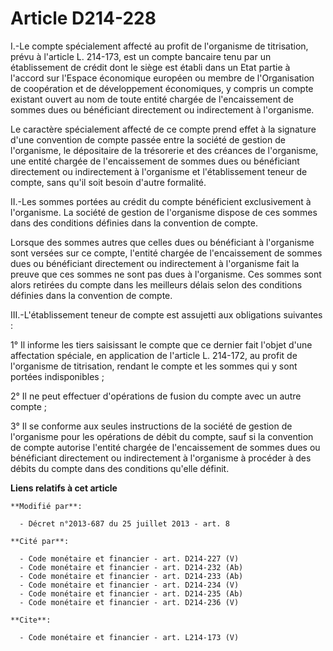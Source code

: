 # Article D214-228

I.-Le compte spécialement affecté au profit de l'organisme de titrisation, prévu à l'article L. 214-173, est un compte
bancaire tenu par un établissement de crédit dont le siège est établi dans un Etat partie à l'accord sur l'Espace économique
européen ou membre de l'Organisation de coopération et de développement économiques, y compris un compte existant ouvert au
nom de toute entité chargée de l'encaissement de sommes dues ou bénéficiant directement ou indirectement à l'organisme. 

Le caractère spécialement affecté de ce compte prend effet à la signature d'une convention de compte passée entre la société
de gestion de l'organisme, le dépositaire de la trésorerie et des créances de l'organisme, une entité chargée de
l'encaissement de sommes dues ou bénéficiant directement ou indirectement à l'organisme et l'établissement teneur de compte,
sans qu'il soit besoin d'autre formalité. 

II.-Les sommes portées au crédit du compte bénéficient exclusivement à l'organisme. La société de gestion de l'organisme
dispose de ces sommes dans des conditions définies dans la convention de compte. 

Lorsque des sommes autres que celles dues ou bénéficiant à l'organisme sont versées sur ce compte, l'entité chargée de
l'encaissement de sommes dues ou bénéficiant directement ou indirectement à l'organisme fait la preuve que ces sommes ne sont
pas dues à l'organisme. Ces sommes sont alors retirées du compte dans les meilleurs délais selon des conditions définies dans
la convention de compte. 

III.-L'établissement teneur de compte est assujetti aux obligations suivantes : 

1° Il informe les tiers saisissant le compte que ce dernier fait l'objet d'une affectation spéciale, en application de
l'article L. 214-172, au profit de l'organisme de titrisation, rendant le compte et les sommes qui y sont portées
indisponibles ; 

2° Il ne peut effectuer d'opérations de fusion du compte avec un autre compte ; 

3° Il se conforme aux seules instructions de la société de gestion de l'organisme pour les opérations de débit du compte,
sauf si la convention de compte autorise l'entité chargée de l'encaissement de sommes dues ou bénéficiant directement ou
indirectement à l'organisme à procéder à des débits du compte dans des conditions qu'elle définit.

**Liens relatifs à cet article**

	**Modifié par**:

	  - Décret n°2013-687 du 25 juillet 2013 - art. 8

	**Cité par**:

	  - Code monétaire et financier - art. D214-227 (V)
	  - Code monétaire et financier - art. D214-232 (Ab)
	  - Code monétaire et financier - art. D214-233 (Ab)
	  - Code monétaire et financier - art. D214-234 (V)
	  - Code monétaire et financier - art. D214-235 (Ab)
	  - Code monétaire et financier - art. D214-236 (V)

	**Cite**:

	  - Code monétaire et financier - art. L214-173 (V)
